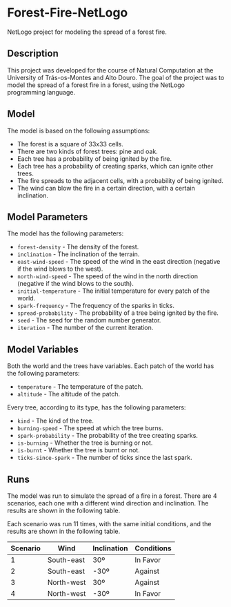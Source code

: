 # Forest-Fire-NetLogo

NetLogo project for modeling the spread of a forest fire.

## Description

This project was developed for the course of Natural Computation at the University of Trás-os-Montes and Alto Douro. The goal of the project was to model the spread of a forest fire in a forest, using the NetLogo programming language.

## Model

The model is based on the following assumptions:

* The forest is a square of 33x33 cells.
* There are two kinds of forest trees: pine and oak.
* Each tree has a probability of being ignited by the fire.
* Each tree has a probability of creating sparks, which can ignite other trees.
* The fire spreads to the adjacent cells, with a probability of being ignited.
* The wind can blow the fire in a certain direction, with a certain inclination.

## Model Parameters

The model has the following parameters:

* `forest-density` - The density of the forest.
* `inclination` - The inclination of the terrain.
* `east-wind-speed` - The speed of the wind in the east direction (negative if the wind blows to the west).
* `north-wind-speed` - The speed of the wind in the north direction (negative if the wind blows to the south).
* `initial-temperature` - The initial temperature for every patch of the world.
* `spark-frequency` - The frequency of the sparks in ticks.
* `spread-probability` - The probability of a tree being ignited by the fire.
* `seed` - The seed for the random number generator.
* `iteration` - The number of the current iteration.

## Model Variables

Both the world and the trees have variables. Each patch of the world has the following parameters:

* `temperature` - The temperature of the patch.
* `altitude` - The altitude of the patch.

Every tree, according to its type, has the following parameters:

* `kind` - The kind of the tree.
* `burning-speed` - The speed at which the tree burns.
* `spark-probability` - The probability of the tree creating sparks.
* `is-burning` - Whether the tree is burning or not.
* `is-burnt` - Whether the tree is burnt or not.
* `ticks-since-spark` - The number of ticks since the last spark.

## Runs

The model was run to simulate the spread of a fire in a forest. There are 4 scenarios, each one with a different wind direction and inclination. The results are shown in the following table.

Each scenario was run 11 times, with the same initial conditions, and the results are shown in the following table.

| Scenario | Wind       | Inclination | Conditions |
|----------|------------|-------------|------------|
| 1        | South-east | 30º         | In Favor   |
| 2        | South-east | -30º        | Against    |
| 3        | North-west | 30º         | Against    |
| 4        | North-west | -30º        | In Favor   |

